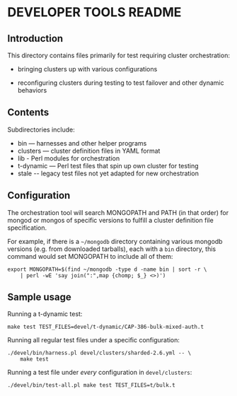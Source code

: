 DEVELOPER TOOLS README
======================

Introduction
------------

This directory contains files primarily for test requiring cluster
orchestration:

* bringing clusters up with various configurations

* reconfiguring clusters during testing to test failover
  and other dynamic behaviors

Contents
--------

Subdirectories include:

* bin — harnesses and other helper programs
* clusters — cluster definition files in YAML format
* lib - Perl modules for orchestration
* t-dynamic — Perl test files that spin up own cluster for testing
* stale -- legacy test files not yet adapted for new orchestration

Configuration
-------------

The orchestration tool will search MONGOPATH and PATH (in that order) for
mongod or mongos of specific versions to fulfill a cluster definition
file specification.

For example, if there is a `~/mongodb` directory containing various mongodb
versions (e.g. from downloaded tarballs), each with a `bin` directory, this
command would set MONGOPATH to include all of them:

    export MONGOPATH=$(find ~/mongodb -type d -name bin | sort -r \
        | perl -wE 'say join(":",map {chomp; $_} <>)')

Sample usage
------------

Running a t-dynamic test:

    make test TEST_FILES=devel/t-dynamic/CAP-386-bulk-mixed-auth.t

Running all regular test files under a specific configuration:

    ./devel/bin/harness.pl devel/clusters/sharded-2.6.yml -- \
        make test 

Running a test file under *every* configuration in `devel/clusters`:

    ./devel/bin/test-all.pl make test TEST_FILES=t/bulk.t
